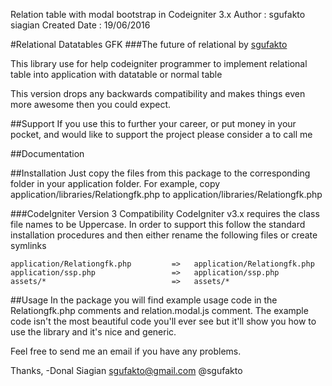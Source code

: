 Relation table with modal bootstrap in Codeigniter 3.x
Author 		: sgufakto siagian
Created Date 	: 19/06/2016
 
#Relational Datatables GFK
###The future of relational
by [sgufakto](http://nyontekbae.id)

This library use for help codeigniter programmer to implement relational table
into application with datatable or normal table

This version drops any backwards compatibility and makes things even more
awesome then you could expect.


##Support
If you use this to further your career, or put money in your pocket, and would like to support the project please consider a to call me


##Documentation

##Installation
Just copy the files from this package to the corresponding folder in your
application folder.  For example, copy application/libraries/Relationgfk.php to
application/libraries/Relationgfk.php

###CodeIgniter Version 3 Compatibility
CodeIgniter v3.x requires the class file names to be Uppercase.  In order to support this follow the standard installation procedures and then either rename the following files or create symlinks

	application/Relationgfk.php         =>   application/Relationgfk.php
	application/ssp.php              	=>   application/ssp.php
	assets/*              				=>   assets/*


##Usage
In the package you will find example usage code in the Relationgfk.php comments and 
relation.modal.js comment.  The example code isn't the most beautiful code you'll ever see but
it'll show you how to use the library and it's nice and generic.


Feel free to send me an email if you have any problems.


Thanks,
-Donal Siagian
 sgufakto@gmail.com
 @sgufakto
